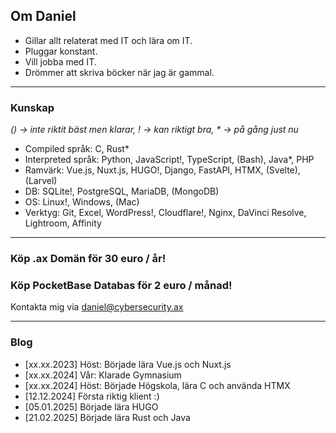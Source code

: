 ## Om Daniel

- Gillar allt relaterat med IT och lära om IT.
- Pluggar konstant.
- Vill jobba med IT.
- Drömmer att skriva böcker när jag är gammal.

---

### Kunskap

_() -> inte riktit bäst men klarar, ! -> kan riktigt bra, * -> på gång just nu_

- Compiled språk: C, Rust*
- Interpreted språk: Python, JavaScript!, TypeScript, (Bash), Java*, PHP
- Ramvärk: Vue.js, Nuxt.js, HUGO!, Django, FastAPI, HTMX, (Svelte), (Larvel)
- DB: SQLite!, PostgreSQL, MariaDB, (MongoDB) 
- OS: Linux!, Windows, (Mac)
- Verktyg: Git, Excel, WordPress!, Cloudflare!, Nginx, DaVinci Resolve, Lightroom, Affinity

---

### Köp .ax Domän för 30 euro / år!

### Köp PocketBase Databas för 2 euro / månad!

Kontakta mig via daniel@cybersecurity.ax

---

### Blog

- [xx.xx.2023] Höst: Började lära Vue.js och Nuxt.js
- [xx.xx.2024] Vår: Klarade Gymnasium
- [xx.xx.2024] Höst: Började Högskola, lära C och använda HTMX
- [12.12.2024] Första riktig klient :)
- [05.01.2025] Började lära HUGO
- [21.02.2025] Började lära Rust och Java

